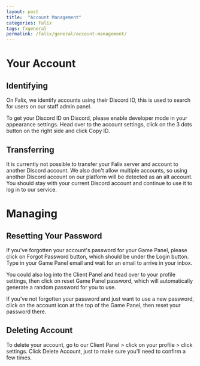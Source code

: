 ```yaml
---
layout: post
title:  "Account Management"
categories: Falix
tags: fxgeneral
permalink: /falix/general/account-management/
---
```

# Your Account
## Identifying
On Falix, we identify accounts using their Discord ID, this is used to search for users on our staff admin panel.

To get your Discord ID on Discord, please enable developer mode in your appearance settings. Head over to the account settings, click on the 3 dots button on the right side and click Copy ID.

## Transferring
It is currently not possible to transfer your Falix server and account to another Discord account. We also don't allow multiple accounts, so using another Discord account on our platform will be detected as an alt account. You should stay with your current Discord account and continue to use it to log in to our service.

# Managing
## Resetting Your Password
If you've forgotten your account's password for your Game Panel, please click on Forgot Password button, which should be under the Login button. Type in your Game Panel email and wait for an email to arrive in your inbox.

You could also log into the Client Panel and head over to your profile settings, then click on reset Game Panel password, which will automatically generate a random password for you to use.

If you've not forgotten your password and just want to use a new password, click on the account icon at the top of the Game Panel, then reset your password there.

## Deleting Account
To delete your account, go to our Client Panel > click on your profile > click settings. Click Delete Account, just to make sure you'll need to confirm a few times.
